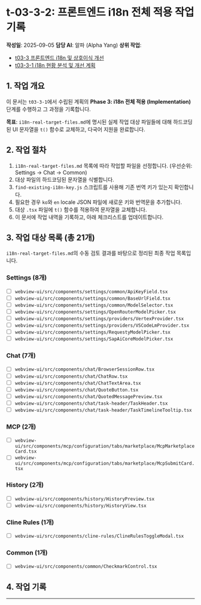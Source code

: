 # t-03-3-2: 프론트엔드 i18n 전체 적용 작업 기록

**작성일**: 2025-09-05
**담당 AI**: 알파 (Alpha Yang)
**상위 작업**:
- [t03-3 프론트엔드 i18n 및 상호이식 개선](./t03-3-프론트i18n및상호이식개선.md)
- [t03-3-1 i18n 현황 분석 및 개선 계획](./t03-3-1-i18n-analysis-and-plan.md)

## 1. 작업 개요

이 문서는 `t03-3-1`에서 수립된 계획의 **Phase 3: i18n 전체 적용 (Implementation)** 단계를 수행하고 그 과정을 기록합니다.

**목표**: `i18n-real-target-files.md`에 명시된 실제 작업 대상 파일들에 대해 하드코딩된 UI 문자열을 `t()` 함수로 교체하고, 다국어 지원을 완료합니다.

## 2. 작업 절차

1.  `i18n-real-target-files.md` 목록에 따라 작업할 파일을 선정합니다. (우선순위: Settings → Chat → Common)
2.  대상 파일의 하드코딩된 문자열을 식별합니다.
3.  `find-existing-i18n-key.js` 스크립트를 사용해 기존 번역 키가 있는지 확인합니다.
4.  필요한 경우 `ko`와 `en` locale JSON 파일에 새로운 키와 번역문을 추가합니다.
5.  대상 `.tsx` 파일에 `t()` 함수를 적용하여 문자열을 교체합니다.
6.  이 문서에 작업 내역을 기록하고, 아래 체크리스트를 업데이트합니다.

## 3. 작업 대상 목록 (총 21개)

`i18n-real-target-files.md`의 수동 검토 결과를 바탕으로 정리된 최종 작업 목록입니다.

### Settings (8개)
- [ ] `webview-ui/src/components/settings/common/ApiKeyField.tsx`
- [ ] `webview-ui/src/components/settings/common/BaseUrlField.tsx`
- [ ] `webview-ui/src/components/settings/common/ModelSelector.tsx`
- [ ] `webview-ui/src/components/settings/OpenRouterModelPicker.tsx`
- [ ] `webview-ui/src/components/settings/providers/VertexProvider.tsx`
- [ ] `webview-ui/src/components/settings/providers/VSCodeLmProvider.tsx`
- [ ] `webview-ui/src/components/settings/RequestyModelPicker.tsx`
- [ ] `webview-ui/src/components/settings/SapAiCoreModelPicker.tsx`

### Chat (7개)
- [ ] `webview-ui/src/components/chat/BrowserSessionRow.tsx`
- [ ] `webview-ui/src/components/chat/ChatRow.tsx`
- [ ] `webview-ui/src/components/chat/ChatTextArea.tsx`
- [ ] `webview-ui/src/components/chat/QuoteButton.tsx`
- [ ] `webview-ui/src/components/chat/QuotedMessagePreview.tsx`
- [ ] `webview-ui/src/components/chat/task-header/TaskHeader.tsx`
- [ ] `webview-ui/src/components/chat/task-header/TaskTimelineTooltip.tsx`

### MCP (2개)
- [ ] `webview-ui/src/components/mcp/configuration/tabs/marketplace/McpMarketplaceCard.tsx`
- [ ] `webview-ui/src/components/mcp/configuration/tabs/marketplace/McpSubmitCard.tsx`

### History (2개)
- [ ] `webview-ui/src/components/history/HistoryPreview.tsx`
- [ ] `webview-ui/src/components/history/HistoryView.tsx`

### Cline Rules (1개)
- [ ] `webview-ui/src/components/cline-rules/ClineRulesToggleModal.tsx`

### Common (1개)
- [ ] `webview-ui/src/components/common/CheckmarkControl.tsx`

## 4. 작업 기록

---